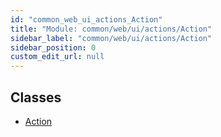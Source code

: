 ```yaml
---
id: "common_web_ui_actions_Action"
title: "Module: common/web/ui/actions/Action"
sidebar_label: "common/web/ui/actions/Action"
sidebar_position: 0
custom_edit_url: null
---
```


## Classes

- [Action](../classes/common_web_ui_actions_Action.Action.md)
